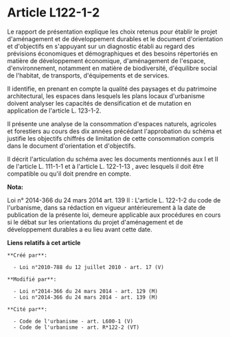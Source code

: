 # Article L122-1-2

Le rapport de présentation explique les choix retenus pour établir le projet d'aménagement et de développement durables et le
document d'orientation et d'objectifs en s'appuyant sur un diagnostic établi au regard des prévisions économiques et
démographiques et des besoins répertoriés en matière de développement économique, d'aménagement de l'espace, d'environnement,
notamment en matière de biodiversité, d'équilibre social de l'habitat, de transports, d'équipements et de services. 

Il identifie, en prenant en compte la qualité des paysages et du patrimoine architectural, les espaces dans lesquels les
plans locaux d'urbanisme doivent analyser les capacités de densification et de mutation en application de l'article L.
123-1-2. 

Il présente une analyse de la consommation d'espaces naturels, agricoles et forestiers au cours des dix années précédant
l'approbation du schéma et justifie les objectifs chiffrés de limitation de cette consommation compris dans le document
d'orientation et d'objectifs. 

Il décrit l'articulation du schéma avec les documents mentionnés aux I et II de l'article L. 111-1-1 et à l'article L.
122-1-13 , avec lesquels il doit être compatible ou qu'il doit prendre en compte.

**Nota:**

Loi n° 2014-366 du 24 mars 2014 art. 139 II : L'article L. 122-1-2 du code de l'urbanisme, dans sa rédaction en vigueur
antérieurement à la date de publication de la présente loi, demeure applicable aux procédures en cours si le débat sur les
orientations du projet d'aménagement et de développement durables a eu lieu avant cette date.

**Liens relatifs à cet article**

	**Créé par**:

	  - Loi n°2010-788 du 12 juillet 2010 - art. 17 (V)

	**Modifié par**:

	  - Loi n°2014-366 du 24 mars 2014 - art. 129 (M)
	  - Loi n°2014-366 du 24 mars 2014 - art. 139 (M)

	**Cité par**:

	  - Code de l'urbanisme - art. L600-1 (V)
	  - Code de l'urbanisme - art. R*122-2 (VT)
